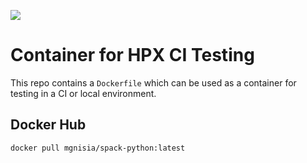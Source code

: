 ![](https://img.shields.io/docker/pulls/mgnisia/spack-python)

# Container for HPX CI Testing

This repo contains a `Dockerfile` which can be used as a container for testing in a CI or local environment.

## Docker Hub

```shell
docker pull mgnisia/spack-python:latest
```
